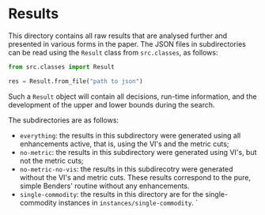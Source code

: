 # Results

This directory contains all raw results that are analysed further and presented in various forms in the paper.
The JSON files in subdirectories can be read using the `Result` class from `src.classes`, as follows:
```python
from src.classes import Result

res = Result.from_file("path to json")
```
Such a `Result` object will contain all decisions, run-time information, and the development of the upper and lower bounds during the search.

The subdirectories are as follows:
- `everything`: the results in this subdirectory were generated using all enhancements active, that is, using the VI's and the metric cuts;
- `no-metric`: the results in this subdirectory were generated using VI's, but not the metric cuts;
- `no-metric-no-vis`: the results in this subdirecotry were generated without the VI's and metric cuts. These results correspond to the pure, simple Benders' routine without any enhancements.
- `single-commodity`: the results in this directory are for the single-commodity instances in `instances/single-commodity`.
`
